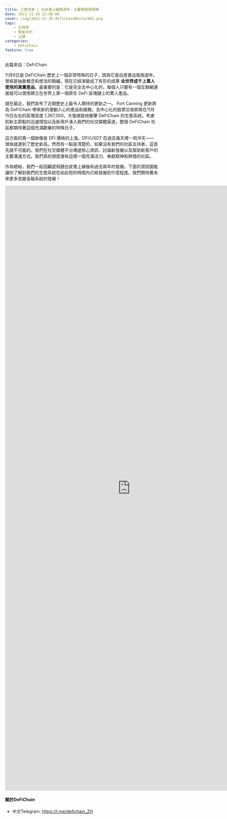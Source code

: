 ```yaml
---
title: 工商文章 | 白皮書上線兩週年：主要開發里程碑
date: 2021-11-26 22:00:00
cover: /img/2021-11-26-defichainWhite/001.png
tags:
    - 比特幣
    - 智能合約
    - 公鏈
categories:
    - DeFiChain
feature: true
---
```



此篇來自：DeFiChain 

11月6日是 DeFiChain 歷史上一個非常特殊的日子，因為它是白皮書出版兩週年。曾經是抽象概念和想法的簡編，現在已經演變成了有形的成果
**全世界成千上萬人使用的真實產品**。最重要的是：它是完全去中心化的，每個人只要有一個互聯網連接就可以使用建立在世界上第一個原生 DeFi 區塊鏈上的驚人產品。

就在最近，我們宣布了近期歷史上最令人期待的更新之一。 Fort Canning 更新將為 DeFiChain 帶來新的激動人心的產品和服務。去中心化的股票交易即將在11月15日左右的區塊高度 1,367,000，大張旗鼓地衝擊 DeFiChain 的生態系統。考慮到新主節點的迅速增加以及新用戶湧入我們的社交媒體渠道，整個 DeFiChain 社區都期待著這個充滿歡樂的特殊日子。

這方面的第一個跡像是 DFI 價格的上漲。DFI/USDT 在過去幾天裡一飛沖天——很快就達到了歷史新高。然而有一點是清楚的，如果沒有我們的社區支持者，這首先就不可能的。我們在社交媒體平台傳遞核心資訊、討論新發展以及幫助新客戶的主要溝通方式。我們真的很感激有這樣一個充滿活力、奉獻精神和熱情的社區。

作為總結，我們一起回顧遞飛鏈白皮書上線後和過去兩年的發展。下面的資訊圖能讓你了解到我們的生態系統在如此短的時間內已經發展到什麼程度。我們期待著未來更多改變金融系統的發展！

<!-- <center><img src="https://e.infogram.com/273273e9-b635-49e4-b747-eb314e0754e2?src=embed"></center> -->

<center><iframe src="https://e.infogram.com/273273e9-b635-49e4-b747-eb314e0754e2?src=embed" title="ZHT whitepaper day" width="823" height="1996" scrolling="no" frameborder="0" style="border:none;" allowfullscreen="allowfullscreen"></iframe></center>

#### 關於DeFiChain
- 中文Telegram: https://t.me/defichain_ZH
